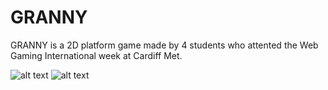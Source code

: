 # GRANNY
GRANNY is a 2D platform game made by 4 students who attented the Web Gaming International week at Cardiff Met.


 ![alt text](https://i.imgur.com/wd1dcbN.png)
 ![alt text](https://i.imgur.com/VogMNT6.png)
